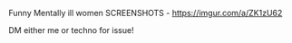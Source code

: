 Funny Mentally ill women
SCREENSHOTS - https://imgur.com/a/ZK1zU62

DM either me or techno for issue!
